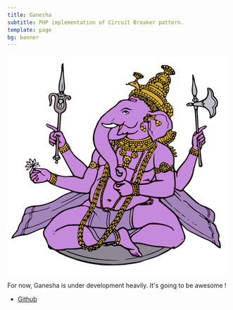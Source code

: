 ```yaml
---
title: Ganesha
subtitle: PHP implementation of Circuit Breaker pattern.
template: page
bg: banner
---
```


![ganesha](./ganesha.png)

For now, Ganesha is under development heavily. It's going to be awesome !

<ul class="actions">
  <li><a href="https://github.com/ackintosh/ganesha/" class="button">Github</a></li>
</ul>

